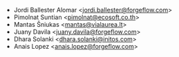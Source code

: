 - Jordi Ballester Alomar \<<jordi.ballester@forgeflow.com>\>
- Pimolnat Suntian \<<pimolnat@ecosoft.co.th>\>
- Mantas Šniukas \<<mantas@vialaurea.lt>\>
- Juany Davila \<<juany.davila@forgeflow.com>\>
- Dhara Solanki \<<dhara.solanki@initos.com>\>
- Anais Lopez \<<anais.lopez@forgeflow.com>\>

